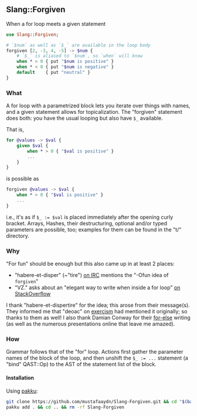 ## Slang::Forgiven
When a for loop meets a given statement

```raku
use Slang::Forgiven;

# `$num` as well as `$_` are available in the loop body
forgiven [2, -3, 4, -5] -> $num {
    # `$_` is aliased to `$num`, so `when` will know
    when * > 0 { put "$num is positive" }
    when * < 0 { put "$num is negative" }
    default    { put "neutral" }
}
```

### What
A for loop with a parametrized block lets you iterate over things with names, and a given statement allows for topicalization. The "forgiven" statement does both: you have the usual looping but also have `$_` available.

That is,
```raku
for @values -> $val {
    given $val {
        when * > 0 { "$val is positive" }
        ...
    }
}
```
is possible as
```raku
forgiven @values -> $val {
    when * > 0 { "$val is positive" }
    ...
}
```
i.e., it's as if `$_ := $val` is placed immediately after the opening curly bracket. Arrays, Hashes, their destructuring, optional and/or typed parameters are possible, too; examples for them can be found in the "t/" directory.

### Why
"For fun" should be enough but this also came up in at least 2 places:
- "habere-et-disper" (~"tire") [on IRC](https://irclogs.raku.org/raku-beginner/2022-11-10.html#10:26) mentions the "-Ofun idea of `forgiven`"
- "VZ." asks about an "elegant way to write when inside a for loop" [on StackOverflow](https://stackoverflow.com/questions/75186531)

I thank "habere-et-dispertire" for the idea; this arose from their message(s). They informed me that "deoac" on [exercism](https://exercism.org/tracks/raku) had mentioned it originally; so thanks to them as well! I also thank Damian Conway for their [for-else](https://blogs.perl.org/users/damian_conway/2019/09/itchscratch.html) writing (as well as the numerous presentations online that leave me amazed).

### How
Grammar follows that of the "for" loop. Actions first gather the parameter names of the block of the loop, and then unshift the `$_ := ...`  statement (a "bind" QAST::Op) to the AST of the statement list of the block.

#### Installation
Using [pakku](https://github.com/hythm7/Pakku):
```sh
git clone https://github.com/mustafaaydn/Slang-Forgiven.git && cd "$(basename "$_" .git)"
pakku add . && cd .. && rm -rf Slang-Forgiven
```